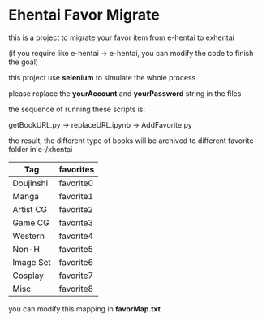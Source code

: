 # Ehentai Favor Migrate

this is a project to migrate your favor item from e-hentai to exhentai

(if you require like e-hentai -> e-hentai, you can modify the code to finish the goal)

this project use **selenium** to simulate the whole process

please replace the **yourAccount** and **yourPassword** string in the files

the sequence of running these scripts is:

getBookURL.py -> replaceURL.ipynb -> AddFavorite.py



the result, the different type of books will be archived to different favorite folder in e-/xhentai

| Tag       | favorites |
| --------- | --------- |
| Doujinshi | favorite0 |
| Manga     | favorite1 |
| Artist CG | favorite2 |
| Game CG   | favorite3 |
| Western   | favorite4 |
| Non-H     | favorite5 |
| Image Set | favorite6 |
| Cosplay   | favorite7 |
| Misc      | favorite8 |

you can modify this mapping in **favorMap.txt**
